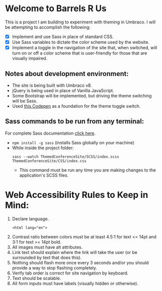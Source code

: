 # Welcome to Barrels R Us

This is a project I am building to experiment with theming in Umbraco. I will be attempting to accomplish the following:
- [x] Implement and use Sass in place of standard CSS.
- [x] Use Sass variables to dictate the color scheme used by the website.
- [x] Implement a toggle in the navigation of the site that, when switched, will turn on or off a color scheme that is user-friendly for those that are visually impaired.

## Notes about development environment:
- The site is being built with Umbraco v8.
- jQuery is being used in place of Vanilla JavaScript.
- Some Bootstrap will be implemented, but driving the theme switching will be Sass.
- Used [this Codepen](https://codepen.io/mburnette/pen/LxNxNg) as a foundation for the theme toggle switch.

## Sass commands to be run from any terminal:
For complete Sass documentation [click here](https://sass-lang.com/).
- `npm install -g sass` (installs Sass globally on your machine)
- While inside the project folder: 
	```
	sass --watch ThemedConferenceSite/SCSS/index.scss ThemedConferenceSite/CSS/index.css
	```
	- This command must be run any time you are making changes to the application's SCSS files.

# Web Accessibility Rules to Keep in Mind:
1. Declare language.
	```
	<html lang="en">
	```
2. Contrast ratio between colors must be at least 4.5:1 for text <= 14pt and 3:1 for text >= 14pt bold.
3. All images must have alt attributes.
4. Link text should explain where the link will take the user (or be surrounded by text that does this).
5. Nothing should flash more once every 3 seconds and/or you should provide a way to stop flashing completely.
6. Verify tab order is correct for site navigation by keyboard.
7. Text should be scalable.
8. All form inputs must have labels (visually hidden or otherwise).